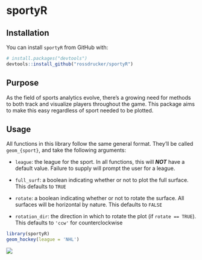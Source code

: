 sportyR
================

## Installation

You can install `sportyR` from GitHub with:

``` r
# install.packages("devtools")
devtools::install_github("rossdrucker/sportyR")
```

## Purpose

As the field of sports analytics evolve, there’s a growing need for
methods to both track and visualize players throughout the game. This
package aims to make this easy regardless of sport needed to be plotted.

## Usage

All functions in this library follow the same general format. They’ll be
called `geom_{sport}`, and take the following arguments:

-   `league`: the league for the sport. In all functions, this will
    ***NOT*** have a default value. Failure to supply will prompt the
    user for a league.

-   `full_surf`: a boolean indicating whether or not to plot the full
    surface. This defaults to `TRUE`

-   `rotate`: a boolean indicating whether or not to rotate the surface.
    All surfaces will be horizontal by nature. This defaults to `FALSE`

-   `rotation_dir`: the direction in which to rotate the plot (if
    `rotate == TRUE`). This defaults to `'ccw'` for counterclockwise

``` r
library(sportyR)
geom_hockey(league = 'NHL')
```

<img src="README_files/figure-gfm/standard_plot-1.png" style="display: block; margin: auto;" />
